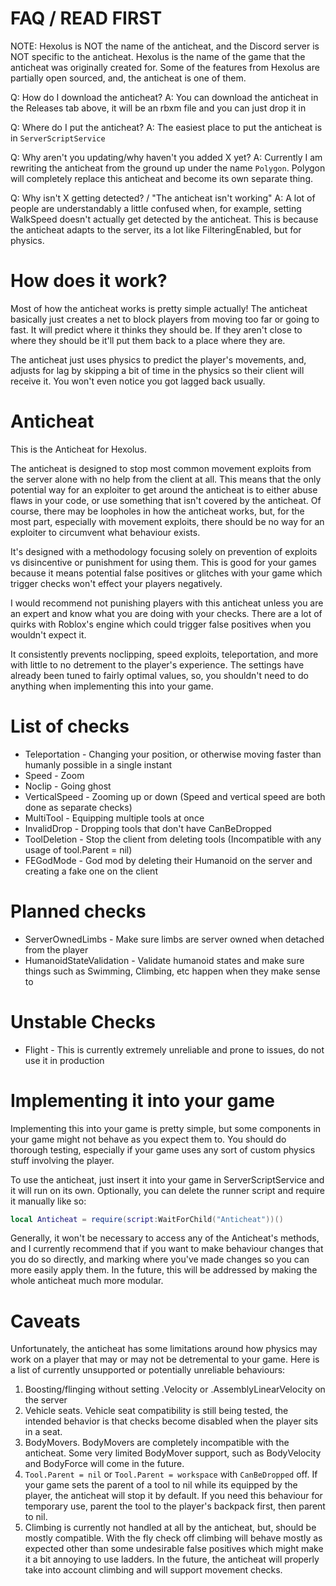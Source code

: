 # FAQ / READ FIRST
NOTE: Hexolus is NOT the name of the anticheat, and the Discord server is NOT specific to the anticheat. Hexolus is the name of the game that the anticheat was originally created for. Some of the features from Hexolus are partially open sourced, and, the anticheat is one of them.

Q: How do I download the anticheat?
A: You can download the anticheat in the Releases tab above, it will be an rbxm file and you can just drop it in

Q: Where do I put the anticheat?
A: The easiest place to put the anticheat is in `ServerScriptService` 

Q: Why aren't you updating/why haven't you added X yet?
A: Currently I am rewriting the anticheat from the ground up under the name `Polygon`. Polygon will completely replace this anticheat and become its own separate thing.

Q: Why isn't X getting detected? / "The anticheat isn't working"
A: A lot of people are understandably a little confused when, for example, setting WalkSpeed doesn't actually get detected by the anticheat. This is because the anticheat adapts to the server, its a lot like FilteringEnabled, but for physics.

# How does it work?
Most of how the anticheat works is pretty simple actually!
The anticheat basically just creates a net to block players from moving too far or going to fast. It will predict where it thinks they should be. If they aren't close to where they should be it'll put them back to a place where they are.

The anticheat just uses physics to predict the player's movements, and, adjusts for lag by skipping a bit of time in the physics so their client will receive it. You won't even notice you got lagged back usually.

# Anticheat
This is the Anticheat for Hexolus.

The anticheat is designed to stop most common movement exploits from the server alone with no help from the client at all.
This means that the only potential way for an exploiter to get around the anticheat is to either abuse flaws in your code, or use something that isn't covered by the anticheat.
Of course, there may be loopholes in how the anticheat works, but, for the most part, especially with movement exploits, there should be no way for an exploiter to circumvent what behaviour exists.

It's designed with a methodology focusing solely on prevention of exploits vs disincentive or punishment for using them.
This is good for your games because it means potential false positives or glitches with your game which trigger checks won't effect your players negatively.

I would recommend not punishing players with this anticheat unless you are an expert and know what you are doing with your checks.
There are a lot of quirks with Roblox's engine which could trigger false positives when you wouldn't expect it.

It consistently prevents noclipping, speed exploits, teleportation, and more with little to no detrement to the player's experience.
The settings have already been tuned to fairly optimal values, so, you shouldn't need to do anything when implementing this into your game.

# List of checks
* Teleportation - Changing your position, or otherwise moving faster than humanly possible in a single instant
* Speed - Zoom
* Noclip - Going ghost
* VerticalSpeed - Zooming up or down (Speed and vertical speed are both done as separate checks)
* MultiTool - Equipping multiple tools at once
* InvalidDrop - Dropping tools that don't have CanBeDropped
* ToolDeletion - Stop the client from deleting tools (Incompatible with any usage of tool.Parent = nil)
* FEGodMode - God mod by deleting their Humanoid on the server and creating a fake one on the client

# Planned checks
* ServerOwnedLimbs - Make sure limbs are server owned when detached from the player
* HumanoidStateValidation - Validate humanoid states and make sure things such as Swimming, Climbing, etc happen when they make sense to

# Unstable Checks
* Flight - This is currently extremely unreliable and prone to issues, do not use it in production

# Implementing it into your game
Implementing this into your game is pretty simple, but some components in your game might not behave as you expect them to. You should do thorough testing, especially if your game uses any sort of custom physics stuff involving the player.

To use the anticheat, just insert it into your game in ServerScriptService and it will run on its own.
Optionally, you can delete the runner script and require it manually like so:
```lua
local Anticheat = require(script:WaitForChild("Anticheat"))()
```

Generally, it won't be necessary to access any of the Anticheat's methods, and I currently recommend that if you want to make behaviour changes that you do so directly, and marking where you've made changes so you can more easily apply them. In the future, this will be addressed by making the whole anticheat much more modular.

# Caveats
Unfortunately, the anticheat has some limitations around how physics may work on a player that may or may not be detremental to your game.
Here is a list of currently unsupported or potentially unreliable behaviours:
1. Boosting/flinging without setting .Velocity or .AssemblyLinearVelocity on the server
2. Vehicle seats. Vehicle seat compatibility is still being tested, the intended behavior is that checks become disabled when the player sits in a seat.
3. BodyMovers. BodyMovers are completely incompatible with the anticheat. Some very limited BodyMover support, such as BodyVelocity and BodyForce will come in the future.
4. `Tool.Parent = nil` or `Tool.Parent = workspace` with `CanBeDropped` off. If your game sets the parent of a tool to nil while its equipped by the player, the anticheat will stop it by default. If you need this behaviour for temporary use, parent the tool to the player's backpack first, then parent to nil.
5. Climbing is currently not handled at all by the anticheat, but, should be mostly compatible. With the fly check off climbing will behave mostly as expected other than some undesirable false positives which might make it a bit annoying to use ladders. In the future, the anticheat will properly take into account climbing and will support movement checks.
